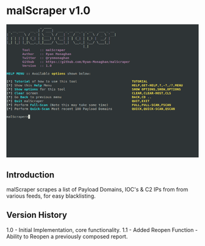 malScraper v1.0
===============

![malScraper Screenshot](https://github.com/Ryan-Monaghan/ryanmonaghan.github.io/blob/master/malScraper-Screenshot.png)

Introduction
------------
malScraper scrapes a list of Payload Domains, IOC's &amp; C2 IPs from from various feeds, for easy blacklisting.

Version History
------------
1.0 - Initial Implementation, core functionality.
1.1 - Added Reopen Function - Ability to Reopen a previously composed report.
